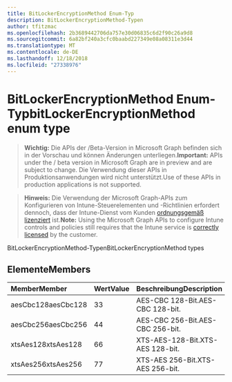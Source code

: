 ```yaml
---
title: BitLockerEncryptionMethod Enum-Typ
description: BitLockerEncryptionMethod-Typen
author: tfitzmac
ms.openlocfilehash: 2b3689442706da757e30d06835c6d2f90c26a9d8
ms.sourcegitcommit: 6a82bf240a3cfc0baabd227349e08a08311e3d44
ms.translationtype: MT
ms.contentlocale: de-DE
ms.lasthandoff: 12/18/2018
ms.locfileid: "27338976"
---
```

# <a name="bitlockerencryptionmethod-enum-type"></a><span data-ttu-id="4c732-103">BitLockerEncryptionMethod Enum-Typ</span><span class="sxs-lookup"><span data-stu-id="4c732-103">bitLockerEncryptionMethod enum type</span></span>

> <span data-ttu-id="4c732-104">**Wichtig:** Die APIs der /Beta-Version in Microsoft Graph befinden sich in der Vorschau und können Änderungen unterliegen.</span><span class="sxs-lookup"><span data-stu-id="4c732-104">**Important:** APIs under the / beta version in Microsoft Graph are in preview and are subject to change.</span></span> <span data-ttu-id="4c732-105">Die Verwendung dieser APIs in Produktionsanwendungen wird nicht unterstützt.</span><span class="sxs-lookup"><span data-stu-id="4c732-105">Use of these APIs in production applications is not supported.</span></span>

> <span data-ttu-id="4c732-106">**Hinweis:** Die Verwendung der Microsoft Graph-APIs zum Konfigurieren von Intune-Steuerelementen und -Richtlinien erfordert dennoch, dass der Intune-Dienst vom Kunden [ordnungsgemäß lizenziert](https://go.microsoft.com/fwlink/?linkid=839381) ist.</span><span class="sxs-lookup"><span data-stu-id="4c732-106">**Note:** Using the Microsoft Graph APIs to configure Intune controls and policies still requires that the Intune service is [correctly licensed](https://go.microsoft.com/fwlink/?linkid=839381) by the customer.</span></span>

<span data-ttu-id="4c732-107">BitLockerEncryptionMethod-Typen</span><span class="sxs-lookup"><span data-stu-id="4c732-107">BitLockerEncryptionMethod types</span></span>
## <a name="members"></a><span data-ttu-id="4c732-108">Elemente</span><span class="sxs-lookup"><span data-stu-id="4c732-108">Members</span></span>
|<span data-ttu-id="4c732-109">Member</span><span class="sxs-lookup"><span data-stu-id="4c732-109">Member</span></span>|<span data-ttu-id="4c732-110">Wert</span><span class="sxs-lookup"><span data-stu-id="4c732-110">Value</span></span>|<span data-ttu-id="4c732-111">Beschreibung</span><span class="sxs-lookup"><span data-stu-id="4c732-111">Description</span></span>|
|:---|:---|:---|
|<span data-ttu-id="4c732-112">aesCbc128</span><span class="sxs-lookup"><span data-stu-id="4c732-112">aesCbc128</span></span>|<span data-ttu-id="4c732-113">3</span><span class="sxs-lookup"><span data-stu-id="4c732-113">3</span></span>|<span data-ttu-id="4c732-114">AES-CBC 128-Bit.</span><span class="sxs-lookup"><span data-stu-id="4c732-114">AES-CBC 128-bit.</span></span>|
|<span data-ttu-id="4c732-115">aesCbc256</span><span class="sxs-lookup"><span data-stu-id="4c732-115">aesCbc256</span></span>|<span data-ttu-id="4c732-116">4</span><span class="sxs-lookup"><span data-stu-id="4c732-116">4</span></span>|<span data-ttu-id="4c732-117">AES-CBC 256-Bit.</span><span class="sxs-lookup"><span data-stu-id="4c732-117">AES-CBC 256-bit.</span></span>|
|<span data-ttu-id="4c732-118">xtsAes128</span><span class="sxs-lookup"><span data-stu-id="4c732-118">xtsAes128</span></span>|<span data-ttu-id="4c732-119">6</span><span class="sxs-lookup"><span data-stu-id="4c732-119">6</span></span>|<span data-ttu-id="4c732-120">XTS-AES-128-Bit.</span><span class="sxs-lookup"><span data-stu-id="4c732-120">XTS-AES 128-bit.</span></span>|
|<span data-ttu-id="4c732-121">xtsAes256</span><span class="sxs-lookup"><span data-stu-id="4c732-121">xtsAes256</span></span>|<span data-ttu-id="4c732-122">7</span><span class="sxs-lookup"><span data-stu-id="4c732-122">7</span></span>|<span data-ttu-id="4c732-123">XTS-AES 256-Bit.</span><span class="sxs-lookup"><span data-stu-id="4c732-123">XTS-AES 256-bit.</span></span>|






